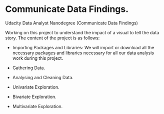 # Communicate Data Findings.
Udacity Data Analyst Nanodegree (Communicate Data Findings)

Working on this project to understand the impact of a visual to tell the data story.
The content of the project is as follows:
 - Importing Packages and Libraries: We will import or download all the necessary packages and libraries necessary for all our
 data analysis work during this project.
     
 - Gathering Data.
 - Analysing and Cleaning Data.
 - Univariate Exploration.
 - Bivariate Exploration.
 - Multivariate Exploration.
 
